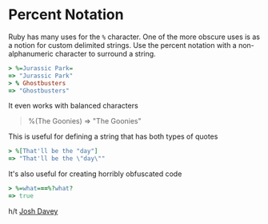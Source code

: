 # Percent Notation

Ruby has many uses for the `%` character. One of the more obscure uses is as
a notion for custom delimited strings. Use the percent notation with a
non-alphanumeric character to surround a string.

```ruby
> %=Jurassic Park=
=> "Jurassic Park"
> % Ghostbusters 
=> "Ghostbusters"
```

It even works with balanced characters

> %(The Goonies)
=> "The Goonies"

This is useful for defining a string that has both types of quotes

```ruby
> %[That'll be the "day"]
=> "That'll be the \"day\""
```

It's also useful for creating horribly obfuscated code

```ruby
> %=what===%?what?
=> true
```

h/t [Josh Davey](https://twitter.com/joshuadavey/status/615613617099046912)

